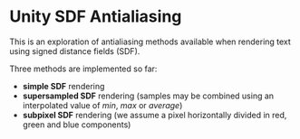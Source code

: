 # Unity SDF Antialiasing

This is an exploration of antialiasing methods available when rendering text using signed distance fields (SDF).

Three methods are implemented so far:
- **simple SDF** rendering
- **supersampled SDF** rendering (samples may be combined using an interpolated value of *min*, *max* or *average*)
- **subpixel SDF** rendering (we assume a pixel horizontally divided in red, green and blue components)
